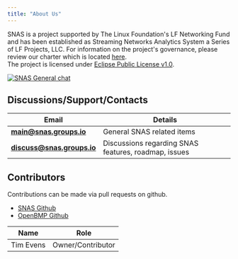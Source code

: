 ```yaml
---
title: "About Us"
---
```



SNAS is a project supported by The Linux Foundation's LF Networking Fund and has been established as Streaming Networks
Analytics System a Series of LF Projects, LLC.  For information on the project's governance, please review our charter
which is located [here](/charter/SNAS-Technical-Charter.pdf).  
The project is licensed under [Eclipse Public License v1.0](http://www.eclipse.org/legal/epl-v10.html).


<p/>

[![SNAS General chat](https://badges.gitter.im/snas/general.png)](https://gitter.im/snas/general)

## Discussions/Support/Contacts

Email | Details
----- | -------
**main@snas.groups.io** | General SNAS related items
**discuss@snas.groups.io** | Discussions regarding SNAS features, roadmap, issues



## Contributors

Contributions can be made via pull requests on github. 

* [SNAS Github](https://github.com/snas)
* [OpenBMP Github](https://github.com/snas)





Name | Role
---- | ----
Tim Evens| Owner/Contributor
